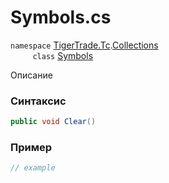 
# Symbols.cs
`namespace` [TigerTrade.Tc](../../../../TigerTrade.Tc.md).[Collections](../../../../TigerTrade.Tc/Collections.md)  
&nbsp;&nbsp;&nbsp;&nbsp;&nbsp;&nbsp;&nbsp;&nbsp;&nbsp;`class` [Symbols](../../Symbols.cs.md)

Описание

### Синтаксис
```csharp
public void Clear()
```


### Пример  
```csharp
// example
```
                    
                    
